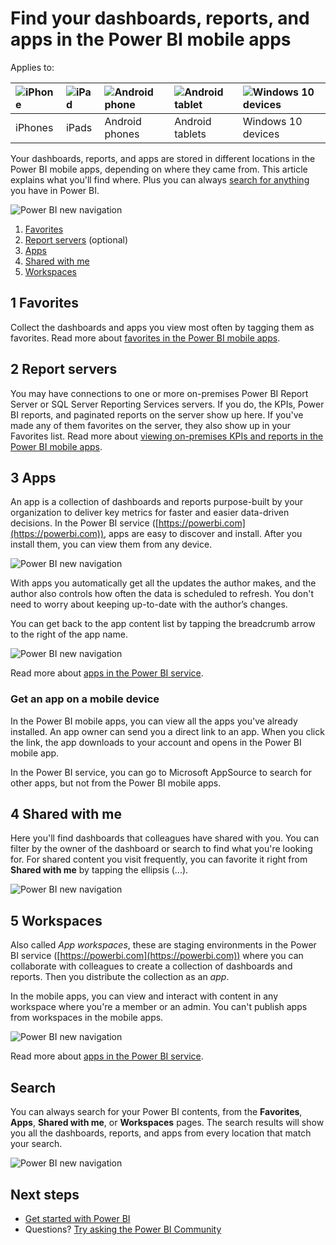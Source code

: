 <properties 
   pageTitle="Find dashboards, reports, apps in the Power BI mobile apps"
   description="Read about where to find your dashboards and reports in the Power BI mobile apps, depending on where they came from."
   services="powerbi" 
   documentationCenter="" 
   authors="maggiesMSFT" 
   manager="erikre" 
   backup=""
   editor=""
   tags=""
   qualityFocus="no"
   qualityDate=""/>
 
<tags
   ms.service="powerbi"
   ms.devlang="NA"
   ms.topic="article"
   ms.tgt_pltfrm="NA"
   ms.workload="powerbi"
   ms.date="10/13/2017"
   ms.author="maggies"/>

# Find your dashboards, reports, and apps in the Power BI mobile apps

Applies to:

| ![iPhone](media/powerbi-mobile-find-content-mobile-devices/iphone-logo-50-px.png) | ![iPad](media/powerbi-mobile-find-content-mobile-devices/ipad-logo-50-px.png) | ![Android phone](media/powerbi-mobile-find-content-mobile-devices/android-phone-logo-50-px.png) | ![Android tablet](media/powerbi-mobile-find-content-mobile-devices/android-tablet-logo-50-px.png) | ![Windows 10 devices](media/powerbi-mobile-find-content-mobile-devices/win-10-logo-50-px.png) |
|:------------------------|:----------------------------|:----------------------------|:----------------------------------------|:-----------------|
| iPhones | iPads | Android phones | Android tablets | Windows 10 devices |

Your dashboards, reports, and apps are stored in different locations in the Power BI mobile apps, depending on where they came from. This article explains what you'll find where. Plus you can always [search for anything](powerbi-mobile-find-content-mobile-devices.md#search) you have in Power BI. 

![Power BI new navigation](media/powerbi-mobile-find-content-mobile-devices/power-bi-mobile-find-content.png)

1. [Favorites](powerbi-mobile-find-content-mobile-devices.md#1-favorites)
2. [Report servers](powerbi-mobile-find-content-mobile-devices.md#2-report-servers) (optional)
2. [Apps](powerbi-mobile-find-content-mobile-devices.md#3-apps)
3. [Shared with me](powerbi-mobile-find-content-mobile-devices.md#4-shared-with-me)
4. [Workspaces](powerbi-mobile-find-content-mobile-devices.md#5-workspaces)

## 1 Favorites 

Collect the dashboards and apps you view most often by tagging them as favorites. Read more about [favorites in the Power BI mobile apps](powerbi-mobile-favorites.md).

## 2 Report servers

You may have connections to one or more on-premises Power BI Report Server or SQL Server Reporting Services servers. If you do, the KPIs, Power BI reports, and paginated reports on the server show up here. If you've made any of them favorites on the server, they also show up in your Favorites list. Read more about [viewing on-premises KPIs and reports in the Power BI mobile apps](powerbi-mobile-iphone-kpis-mobile-reports.md).

## 3 Apps

An app is a collection of dashboards and reports purpose-built by your organization to deliver key metrics for faster and easier data-driven decisions. In the Power BI service ([https://powerbi.com](https://powerbi.com)), apps are easy to discover and install. After you install them, you can view them from any device. 

![Power BI new navigation](media/powerbi-mobile-find-content-mobile-devices/power-bi-mobile-apps.png)

With apps you automatically get all the updates the author makes, and the author also controls how often the data is scheduled to refresh. You don't need to worry about keeping up-to-date with the author’s changes.

You can get back to the app content list by tapping the breadcrumb arrow to the right of the app name.

![Power BI new navigation](media/powerbi-mobile-find-content-mobile-devices/power-bi-it-spend-app-android.png)

Read more about [apps in the Power BI service](powerbi-service-what-are-apps.md).

### Get an app on a mobile device

In the Power BI mobile apps, you can view all the apps you've already installed. An app owner can send you a direct link to an app. When you click the link, the app downloads to your account and opens in the Power BI mobile app. 

In the Power BI service, you can go to Microsoft AppSource to search for other apps, but not from the Power BI mobile apps. 

## 4 Shared with me

Here you'll find dashboards that colleagues have shared with you. You can filter by the owner of the dashboard or search to find what you're looking for. For shared content you visit frequently, you can favorite it right from **Shared with me** by tapping the ellipsis (...).

![Power BI new navigation](media/powerbi-mobile-find-content-mobile-devices/power-bi-mobile-shared-with-me-fave.png)

## 5 Workspaces

Also called *App workspaces*, these are staging environments in the Power BI service ([https://powerbi.com](https://powerbi.com)) where you can collaborate with colleagues to create a collection of dashboards and reports. Then you distribute the collection as an *app*. 

In the mobile apps, you can view and interact with content in any workspace where you're a member or an admin. You can't publish apps from workspaces in the mobile apps.

![Power BI new navigation](media/powerbi-mobile-find-content-mobile-devices/power-bi-mobile-workspaces-home-android.png)

Read more about [apps in the Power BI service](powerbi-service-what-are-apps.md).

## Search

You can always search for your Power BI contents, from the **Favorites**, **Apps**, **Shared with me**, or **Workspaces** pages. The search results will show you all the dashboards, reports, and apps from every location that match your search. 

![Power BI new navigation](media/powerbi-mobile-find-content-mobile-devices/power-bi-mobile-search.png)

## Next steps

- [Get started with Power BI](powerbi-service-get-started.md)
- Questions? [Try asking the Power BI Community](http://community.powerbi.com/)
